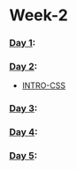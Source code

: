 # Week-2

### [Day 1](https://github.com/freecodingbootcamp/Week-2/tree/master/Day-1):

### [Day 2](https://github.com/freecodingbootcamp/Week-2/tree/master/Day-2):

 - [INTRO-CSS](https://github.com/freecodingbootcamp/Week-2/blob/master/Day-2/INTRO-CSS.md)

### [Day 3](https://github.com/freecodingbootcamp/Week-2/tree/master/Day-3):


### [Day 4](https://github.com/freecodingbootcamp/Week-2/tree/master/Day-4):


### [Day 5](https://github.com/freecodingbootcamp/Week-2/tree/master/Day-5):
